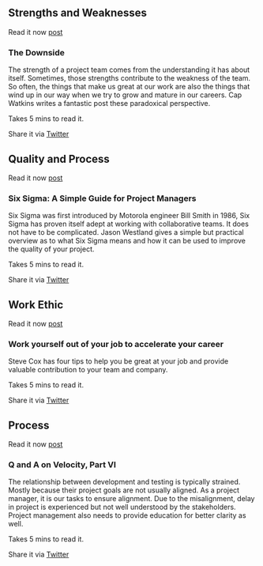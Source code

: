 ## Strengths and Weaknesses

Read it now [post](https://medium.com/swlh/the-downside-adbf9a1e3145)

### The Downside

The strength of a project team comes from the understanding it has about itself. Sometimes, those strengths contribute to the weakness of the team. So often, the things that make us great at our work are also the things that wind up in our way when we try to grow and mature in our careers. Cap Watkins writes a fantastic post these paradoxical perspective. 

Takes 5 mins to read it.

Share it via [Twitter](https://twitter.com/intent/tweet?text=The%20Downside%20https%3A%2F%2Fmedium.com%2Fswlh%2Fthe-downside-adbf9a1e3145%20via%20%40PrjMgr_weekly)


## Quality and Process

Read it now [post](https://www.projectmanager.com/blog/six-sigma-a-simple-guide-for-project-managers)

### Six Sigma: A Simple Guide for Project Managers

Six Sigma was first introduced by Motorola engineer Bill Smith in 1986, Six Sigma has proven itself adept at working with collaborative teams. It does not have to be complicated. Jason Westland gives a simple but practical overview as to what Six Sigma means and how it can be used to improve the quality of your project.

Takes 5 mins to read it.

Share it via [Twitter](https://twitter.com/intent/tweet?text=Six%20Sigma%3A%20A%20Simple%20Guide%20for%20Project%20Managers%20https%3A%2F%2Fwww.projectmanager.com%2Fblog%2Fsix-sigma-a-simple-guide-for-project-managers%20via%20%40PrjMgr_weekly)

## Work Ethic

Read it now [post](https://medium.com/@stevecox/work-yourself-out-of-your-job-to-accelerate-your-career-af1da7eafb6b)

### Work yourself out of your job to accelerate your career

Steve Cox has four tips to help you be great at your job and provide valuable contribution to your team and company. 

Takes 5 mins to read it.

Share it via [Twitter](https://twitter.com/intent/tweet?text=Work%20yourself%20out%20of%20your%20job%20to%20accelerate%20your%20career%20https%3A%2F%2Fmedium.com%2F%40stevecox%2Fwork-yourself-out-of-your-job-to-accelerate-your-career-af1da7eafb6b%20via%20%40PrjMgr_weekly)

## Process

Read it now [post](http://agileotter.blogspot.com/2018/10/q-and-on-velocity-part-vi.html)

### Q and A on Velocity, Part VI

The relationship between development and testing is typically strained. Mostly because their project goals are not usually aligned. As a project manager, it is our tasks to ensure alignment. Due to the misalignment, delay in project is experienced but not well understood by the stakeholders. Project management also needs to provide education for better clarity as well. 

Takes 5 mins to read it.

Share it via [Twitter](https://twitter.com/intent/tweet?text=Q%20and%20A%20on%20Velocity%2C%20Part%20VI%20http%3A%2F%2Fagileotter.blogspot.com%2F2018%2F10%2Fq-and-on-velocity-part-vi.html%20via%20%40PrjMgr_weekly)
